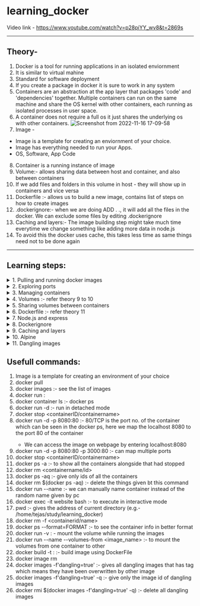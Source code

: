 # learning_docker

Video link - https://www.youtube.com/watch?v=p28piYY_wv8&t=2869s

---

## Theory-
1. Docker is a tool for running applications in an isolated enviornment
2. It is similar to virtual mahine
3. Standard for software deployment
4. If you create a package in docker it is sure to work in any system
5. Containers are an abstraction at the app layer that packages 'code' and 'dependencies' together. Multiple containers can run on the same machine and share the OS kernel with other containers, each running as isolated processes in user space.
6. A container does not require a full os it just shares the underlying os with other containers.
 ![Screenshot from 2022-11-16 17-09-58](https://user-images.githubusercontent.com/67382565/202233330-61015c0e-c85c-44bc-8a1b-0aa59fd2cdc9.png)
7. Image - 
* Image is a template for creating an enviornment of your choice.
* Image has everything needed to run your Apps.
* OS, Software, App Code
8. Container is a running instance of image
9. Volume:- allows sharing data between host and container, and also between containers
10. If we add files and folders in this volume in host - they will show up in containers and vice versa
11. Dockerfile :- allows us to build a new image, contains list of steps on how to create images
12. .dockerignore:- when we are doing ADD . ., it will add all the files in the docker. We can exclude some files by editing .dockerignore
55. Caching and layers:- The image building step might take much time everytime we change something like adding more data in node.js 
56. To avoid this the docker uses cache, this takes less time as same things need not to be done again

---

## Learning steps:
<details> <summary>
 1. Pulling and running docker images 
   
</summary>

   1. We go to docker hub and explore images
   2. Here we download ngnix image using :- docker pull nginx
   3. Check the image using :- docker images
   4. Run the image using :- (docker run nginx:latest)  here 'latest' is a tag - can be 1.0, 2.0 etc.
   5. Check the container using the command - (docker ps) in other container
   6. run in detached mode :- refer command 6.
</details>
<details> <summary>
2. Exploring ports
</summary>

   1. We notice the port name as - '80/tcp' in docker ps
   2. We want to map the port 8080 of our local host to the port 80 of the container :- refer command 8.
   3.  We verify by going on browser and typing localhost:8080
   4.  We map another port to the port 'tcp' refer command 9.
   5.  we verify by typing both ports on browser
</details><details> <summary>   
3. Managing containers
</summary>

   1.  The old container does not get deleted after stopping, we can do 'docker start <containername/id>' to start the container
   2.  The container will automatically get a random name everytime unless you specify it 
   3.  We can delete all containers at once :- refer cmd 14
   4.  we can delete containers forcefully if they are running or some other issue shows up :1 refer cmd 18
   5.  We can name a container while starting using:- refer cmd 15
   6.  We write a big command using all the things mentioned earlier as - docker run --name website -d -p 3000:80 -p 8080:80 nginx:latest :-
       * '-d' for detached mode
       * '-p' for port
       * '--name' for name
       * 'ngnix:latest: image name and tag
   7.  Create the FORMAT variable in bashrc and give it a column format to make it easy to see
   8.  We can use the command (docker ps --format=FORMAT) to see the container info in better format 
</details><details> <summary>
4.  Volumes :- refer theory 9 to 10
</summary>   

1.  Now we have created a folder called website in the directory
2.  Create index.html inside the folder and mount the folder as a volume in /usr/share/nginx/html
3.  We use the command :- docker run --name website -v $(pwd):/usr/share/nginx/html:ro -d -p 8080:80 nginx :- refer cmd 17 and 20 :- dont use the ro flag if you wish to modify the directory
4.  We go on browser and do localhost:8080 and see the html page that we created
5.  We do docker exec -it website bash to go inside container
6.  We remove the ro flag while running the container again and we go inside the html folder in address mentioned at 23. and touch a about.html file 
7.  The last step creates a file also at host refer theory 10
8.  search for a theme on bootstrap single page template, download, copy the content and paste in the website folder and delete all old files
9.  run docker and check the website on localhost:8080 
   
</details><details> <summary>   
5. Sharing volumes between containers
</summary>   

 1.  using command :- docker run --name website_2 --volumes-from website -d -p 8000:80 nginx :- refer cmd 21
 2.  We create new container called website_2 and mount the volume from the container website into website_2.
 3.  We give it a different port no. and check if the website is running

</details><details> <summary>  
6.  Dockerfile :- refer theory 11
</summary>   

1.  We create a docker file with the base image nginx, we add the files from the website folder in the container adresss :- /usr/share/nginx/html, and this is not a volume mount, its static content  
2.  refer Dockerfile for comments
3.  build the image using :- docker build -t website:latest .
4.  The comments should be placed on newline in Dockerfile
5.  Run the container using new image:-docker run --name website -p 8080:80 -d website:latest
6.  check if website is running
</details><details> <summary>
7. Node.js and express
</summary> 

   1.  Install node.js and express
   2.  Create a dir. called user_service_api and do npm init
   3.  copy the helloworld example from the getting started page of express.js and create index.js
   4.  Run the file and check output in browser
   5.  Modify the file to send a json object and check on browser check commits
   6.  Modify to return json array
   7.  We have created a simple API!
   8.  Now we have to dockerize this api
   9.  Create a Dockerfile in user_service_api folder, refer comments in the file
   10. Run docker using :- docker run --name user-api -d -p 3000:3000 usr-service-api:latest
   11. Express js listens to port 3000 by default, we map port 3000 of host to port 3000 of docker
</details><details> <summary>
8. Dockerignore
</summary>

   1.  .dockerignore:- when we are doing ADD . ., it will add all the files in the docker. We can exclude some files by editing .dockerignore
   2.  In this case we do not need to add node_modules as they will be installed in docker due to 'npm install' commands
   3.  Create the .dockerignore file and delete & create the image again
</details><details> <summary>   
9.  Caching and layers
</summary>   

1.   The image building step might take much time everytime we change something like adding more data in node.js
2.  To avoid this the docker uses cache, this takes less time as same things need not to be done again 
3.  In our case the 1st 4 steps are :-
     Step 1/6 : FROM node:latest
     ---> c71adfc6ec58
    Step 2/6 : WORKDIR /app
     ---> Using cache
     ---> 5ba5e764db30
    Step 3/6 : ADD . .
     ---> 3c7ac8cfbfeb
    Step 4/6 : RUN npm install -g npm
     ---> Running in 3e88b6855c8f
4.  The 4th step is heavy and  5th step is npm install which is also heavy, these steps are not using cache as the step befor them - ADD . . is changing due to the small change we made in index.js
5.  We need the package.json file for installing the node dependencies. Therefore we will add a json file first then run install and then ADD . ., see commit
6.  build the image then change the index.js file and then build the image again
7.  In first build it will download all dependencies and in second build it will use chace improving the speed
</details><details> <summary>
10.   Alpine  
</summary>  

1.  alpine is small in size and efficent, every image has a alpine tag eg. - alpine linux
2.  Lets try pulling alpine version of node:- docker pull node:lts-alpine :- lts stands for latest
3.  The alpine version is jsut 167 mb and latest version of node is 995 MB
4.  Now we change the base image in our Dockerfile to node:alpine and also in other Dockerfile to nginx:alpine
5.  user-service-api images has reduced to 187 MB from 1GB
</details><details> <summary>
11.    Dangling images
</summary>

1.  The old images are overwritten everytime we do docker build for same image, they are known as dangling images
2.  remove dangling images using docker rmi $(docker images -f'dangling=true' -q)
</details>    

## Usefull commands:

1. Image is a template for creating an environment of your choice
2. docker pull <imageName>
3. docker images :- see the list of images
4. docker run <imagename>:<tag>
5. docker container ls :- docker ps
6. docker run -d <imageName> :- run in detached mode
7. docker stop <containerID/containername>
8. docker run -d -p 8080:80 <imageName> :-  80/TCP is the port no. of the container which can be seen in the docker ps, here we map the localhost 8080 to the port 80 of the container
   * We can access the image on webpage by entering localhost:8080
9. docker run -d -p 8080:80 -p 3000:80 <imageName> :- can map multiple ports
10. docker stop <containerID/containername>
11. docker ps -a :-  to show all the containers alongside that had stopped
12. docker rm <containername/id>
13. docker ps -aq :- give only ids of all the containers
14. docker rm $(docker ps -aq) :- delete the things given bt this command
15. docker run --name <containerName> <imageName>:- we can manually name container instead of the random name given by pc
16. docker exec -it website bash :- to execute in interactive mode
17. pwd :- gives the address of current directory (e.g.- /home/tejas/study/learning_docker) 
18. docker rm -f <containerid/name>
19. docker ps --format=FORMAT :- to see the container info in better format
20. docker run -v <addressOfTheFolderInHOST>:<addressOfTheFolderInDocker> <imageName> - mount the volume while running the images
21. docker run --name <toBeCreatedContainerName> --volumes-from <containerNameWhoseVolumeWeNeed>  <image_name> :- to mount the volumes from one container to other 
22. docker build -t <name>:<tag> <locatiomOfDockerFile> :- build image using DockerFile
23. docker image rm
24. docker images -f'dangling=true' :- gives all dangling images that has tag <none> which means they have been overwritten by other image
25. docker images -f'dangling=true' -q :- give only the image id of dangling images
26. docker rmi $(docker images -f'dangling=true' -q) :- delete all dangling images
